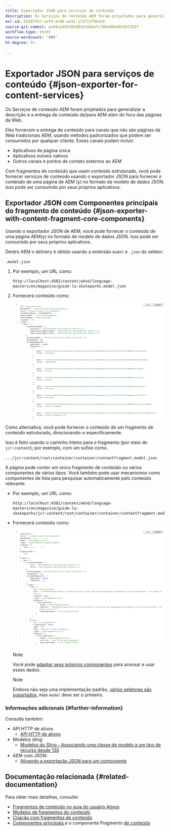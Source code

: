 ```yaml
---
title: Exportador JSON para serviços de conteúdo
description: Os Serviços de conteúdo AEM foram projetados para generalizar a descrição e a entrega de conteúdo de/para AEM além de um foco nas páginas da Web. Eles fornecem a entrega de conteúdo para canais que não são páginas da Web tradicionais AEM, usando métodos padronizados que podem ser consumidos por qualquer cliente.
exl-id: d3ddffb7-cef9-4c86-aa31-175f13f9b4a5
source-git-commit: ac64ca485391d843c0ebefcf86e80b4015b72b2f
workflow-type: tm+mt
source-wordcount: '409'
ht-degree: 5%

---
```


# Exportador JSON para serviços de conteúdo {#json-exporter-for-content-services}

Os Serviços de conteúdo AEM foram projetados para generalizar a descrição e a entrega de conteúdo de/para AEM além do foco das páginas da Web.

Eles fornecem a entrega de conteúdo para canais que não são páginas da Web tradicionais AEM, usando métodos padronizados que podem ser consumidos por qualquer cliente. Esses canais podem incluir:

* Aplicativos de página única
* Aplicativos móveis nativos
* Outros canais e pontos de contato externos ao AEM

Com fragmentos de conteúdo que usam conteúdo estruturado, você pode fornecer serviços de conteúdo usando o exportador JSON para fornecer o conteúdo de uma página de AEM (y) no formato de modelo de dados JSON. Isso pode ser consumido por seus próprios aplicativos.

## Exportador JSON com Componentes principais do fragmento de conteúdo {#json-exporter-with-content-fragment-core-components}

Usando o exportador JSON de AEM, você pode fornecer o conteúdo de uma página AEM(y) no formato de modelo de dados JSON. Isso pode ser consumido por seus próprios aplicativos.

Dentro AEM o delivery é obtido usando a extensão `model` e `.json` do seletor.

`.model.json`

1. Por exemplo, um URL como:

   ```shell
   http://localhost:4502/content/wknd/language-masters/en/magazine/guide-la-skateparks.model.json
   ```

1. Fornecerá conteúdo como:

   ![Modelo JSON de conteúdo WKND](assets/json-model-wknd.png)

Como alternativa, você pode fornecer o conteúdo de um fragmento de conteúdo estruturado, direcionando-o especificamente.

Isso é feito usando o caminho inteiro para o fragmento (por meio do `jcr:content`); por exemplo, com um sufixo como.

`.../jcr:content/root/container/container/contentfragment.model.json`

A página pode conter um único fragmento de conteúdo ou vários componentes de vários tipos. Você também pode usar mecanismos como componentes de lista para pesquisar automaticamente pelo conteúdo relevante.

* Por exemplo, um URL como:

   ```shell
   http://localhost:4502/content/wknd/language-masters/en/magazine/guide-la-skateparks/jcr:content/root/container/container/contentfragment.model.json
   ```

* Fornecerá conteúdo como:

   ![Modelo JSON do fragmento de conteúdo WKND](assets/json-model-wknd-content-fragment.png)

   >[!NOTE]
   >
   >Você pode [adaptar seus próprios componentes](enabling-json-exporter.md) para acessar e usar esses dados.

   >[!NOTE]
   >
   >Embora não seja uma implementação padrão, [vários seletores são suportados,](enabling-json-exporter.md#multiple-selectors) mas `model` deve ser o primeiro.

### Informações adicionais {#further-information}

Consulte também:

* API HTTP de ativos
   * [API HTTP de ativos](/help/assets/developer-reference-material-apis.md)
* Modelos sling:
   * [Modelos do Sling - Associando uma classe de modelo a um tipo de recurso desde 130](https://sling.apache.org/documentation/bundles/models.html#associating-a-model-class-with-a-resource-type-since-130)
* AEM com JSON:
   * [Ativando a exportação JSON para um componente](enabling-json-exporter.md)

## Documentação relacionada {#related-documentation}

Para obter mais detalhes, consulte:

* [Fragmentos de conteúdo no guia do usuário Ativos](/help/assets/content-fragments/content-fragments.md)
* [Modelos de fragmentos do conteúdo](/help/assets/content-fragments/content-fragments-models.md)
* [Criação com fragmentos de conteúdo](/help/sites-cloud/authoring/fundamentals/content-fragments.md)
* [Componentes principais ](https://experienceleague.adobe.com/docs/experience-manager-core-components/using/introduction.html?lang=pt-BR) e o componente Fragmento  [de conteúdo](https://experienceleague.adobe.com/docs/experience-manager-core-components/using/components/content-fragment-component.html)
